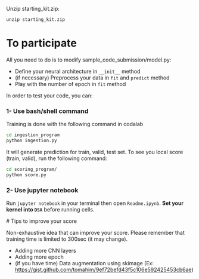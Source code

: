 
Unzip starting_kit.zip:

```
unzip starting_kit.zip
```


# To participate

All you need to do is to modify sample_code_submission/model.py:
* Define your neural architecture in `__init__` method
* (if necessary) Preprocess your data in `fit` and `predict` method
* Play with the number of epoch in `fit` method

In order to test your code, you can:


### 1- Use bash/shell command

Training is done with the following command in codalab
```bash
cd ingestion_program
python ingestion.py
```

It will generate prediction for train, valid, test set. To see you local score (train, valid), run the following command:
```bash
cd scoring_program/
python score.py
```


### 2- Use jupyter notebook

Run `jupyter notebook` in your terminal then open `Readme.ipynb`.
<b>Set your kernel into `DSA`</b> before running cells.


# Tips to improve your score

Non-exhaustive idea that can improve your score. Please remember that training time is limited to 300sec (it may change).
* Adding more CNN layers
* Adding more epoch
* (if you have time) Data augmentation using skimage (Ex: https://gist.github.com/tomahim/9ef72befd43f5c106e592425453cb6ae)
